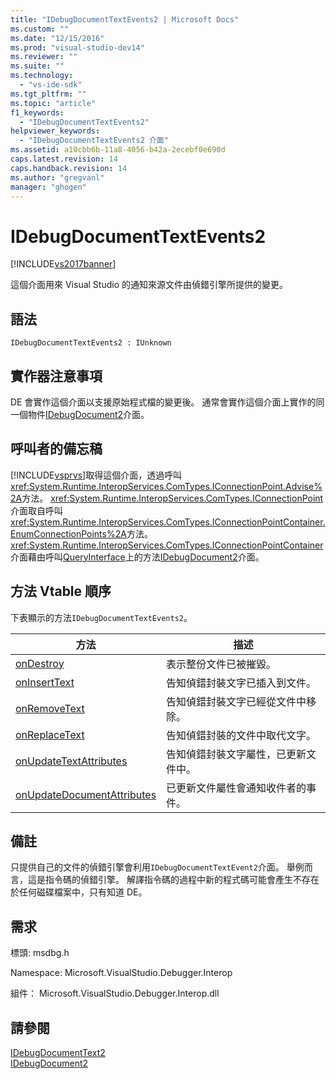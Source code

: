 ```yaml
---
title: "IDebugDocumentTextEvents2 | Microsoft Docs"
ms.custom: ""
ms.date: "12/15/2016"
ms.prod: "visual-studio-dev14"
ms.reviewer: ""
ms.suite: ""
ms.technology: 
  - "vs-ide-sdk"
ms.tgt_pltfrm: ""
ms.topic: "article"
f1_keywords: 
  - "IDebugDocumentTextEvents2"
helpviewer_keywords: 
  - "IDebugDocumentTextEvents2 介面"
ms.assetid: a10cbb6b-11a8-4056-b42a-2ecebf0e690d
caps.latest.revision: 14
caps.handback.revision: 14
ms.author: "gregvanl"
manager: "ghogen"
---
```

# IDebugDocumentTextEvents2
[!INCLUDE[vs2017banner](../../../code-quality/includes/vs2017banner.md)]

這個介面用來 Visual Studio 的通知來源文件由偵錯引擎所提供的變更。  
  
## 語法  
  
```  
IDebugDocumentTextEvents2 : IUnknown  
```  
  
## 實作器注意事項  
 DE 會實作這個介面以支援原始程式檔的變更後。  通常會實作這個介面上實作的同一個物件[IDebugDocument2](../../../extensibility/debugger/reference/idebugdocument2.md)介面。  
  
## 呼叫者的備忘稿  
 [!INCLUDE[vsprvs](../../../code-quality/includes/vsprvs_md.md)]取得這個介面，透過呼叫<xref:System.Runtime.InteropServices.ComTypes.IConnectionPoint.Advise%2A>方法。  <xref:System.Runtime.InteropServices.ComTypes.IConnectionPoint>介面取自呼叫<xref:System.Runtime.InteropServices.ComTypes.IConnectionPointContainer.EnumConnectionPoints%2A>方法。  <xref:System.Runtime.InteropServices.ComTypes.IConnectionPointContainer>介面藉由呼叫[QueryInterface](/visual-cpp/atl/queryinterface)上的方法[IDebugDocument2](../../../extensibility/debugger/reference/idebugdocument2.md)介面。  
  
## 方法 Vtable 順序  
 下表顯示的方法`IDebugDocumentTextEvents2`。  
  
|方法|描述|  
|--------|--------|  
|[onDestroy](../../../extensibility/debugger/reference/idebugdocumenttextevents2-ondestroy.md)|表示整份文件已被摧毀。|  
|[onInsertText](../../../extensibility/debugger/reference/idebugdocumenttextevents2-oninserttext.md)|告知偵錯封裝文字已插入到文件。|  
|[onRemoveText](../../../extensibility/debugger/reference/idebugdocumenttextevents2-onremovetext.md)|告知偵錯封裝文字已經從文件中移除。|  
|[onReplaceText](../../../extensibility/debugger/reference/idebugdocumenttextevents2-onreplacetext.md)|告知偵錯封裝的文件中取代文字。|  
|[onUpdateTextAttributes](../../../extensibility/debugger/reference/idebugdocumenttextevents2-onupdatetextattributes.md)|告知偵錯封裝文字屬性，已更新文件中。|  
|[onUpdateDocumentAttributes](../../../extensibility/debugger/reference/idebugdocumenttextevents2-onupdatedocumentattributes.md)|已更新文件屬性會通知收件者的事件。|  
  
## 備註  
 只提供自己的文件的偵錯引擎會利用`IDebugDocumentTextEvent2`介面。  舉例而言，這是指令碼的偵錯引擎。  解譯指令碼的過程中新的程式碼可能會產生不存在於任何磁碟檔案中，只有知道 DE。  
  
## 需求  
 標頭: msdbg.h  
  
 Namespace: Microsoft.VisualStudio.Debugger.Interop  
  
 組件： Microsoft.VisualStudio.Debugger.Interop.dll  
  
## 請參閱  
 [IDebugDocumentText2](../../../extensibility/debugger/reference/idebugdocumenttext2.md)   
 [IDebugDocument2](../../../extensibility/debugger/reference/idebugdocument2.md)